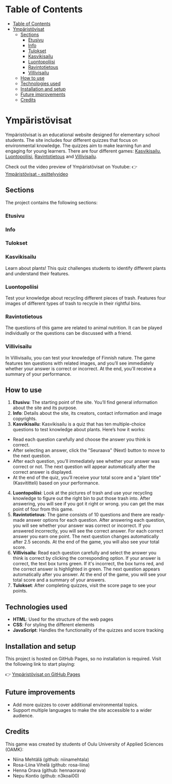 # Table of Contents

* [Table of Contents](#table-of-contents)
* [Ympäristövisat](#ympäristövisat)
  * [Sections](#sections)
    * [Etusivu](#etusivu)
    * [Info](#info)
    * [Tulokset](#tulokset)
    * [Kasvikisailu](#kasvikisailu)
    * [Luontopoliisi](#luontopoliisi)
    * [Ravintotietous](#ravintotietous)
    * [Villivisailu](#villivisailu)
  * [How to use](#how-to-use)
  * [Technologies used](#technologies-used)
  * [Installation and setup](#installation-and-setup)
  * [Future improvements](#future-improvements)
  * [Credits](#credits)

# Ympäristövisat
Ympäristövisat is an educational website designed for elementary school students. The site includes four different quizzes that focus on environmental knowledge. The quizzes aim to make learning fun and engaging for young learners. There are four different games: [Kasvikisailu](#kasvikisailu), [Luontopoliisi](#luontopoliisi), [Ravintotietous](#ravintotietous) and [Villivisailu](#villivisailu).

Check out the video preview of Ympäristövisat on Youtube:
👉 [Ympäristövisat - esittelyvideo](https://youtu.be/iCzk8-fkRBE)

## Sections
The project contains the following sections:

### Etusivu
### Info
### Tulokset


### Kasvikisailu

Learn about plants! This quiz challenges students to identify different plants and understand their features.

### Luontopoliisi

Test your knowledge about recycling different pieces of trash. Features four images of different types of trash to recycle in their rightful bins.

### Ravintotietous

The questions of this game are related to animal nutrition. It can be played individually or the questions can be discussed with a friend.

### Villivisailu

In Villivisailu, you can test your knowledge of Finnish nature. The game features ten questions with related images, and you’ll see immediately whether your answer is correct or incorrect. At the end, you'll receive a summary of your performance.

## How to use

1.	**Etusivu**: The starting point of the site. You’ll find general information about the site and its purpose.
2.	**Info**: Details about the site, its creators, contact information and image copyrights.
3.	**Kasvikisailu**: Kasvikisailu is a quiz that has ten multiple-choice questions to test knowledge about plants. Here’s how it works:

 * Read each question carefully and choose the answer you think is correct.
 * After selecting an answer, click the "Seuraava" (Next) button to move to the next question.
 * After each question, you’ll immediately see whether your answer was correct or not. The next question will appear automatically after the correct answer is displayed.
 * At the end of the quiz, you’ll receive your total score and a "plant title" (Kasvititteli) based on your performance.

4. **Luontopoliisi**: Look at the pictures of trash and use your recycling knowledge to figure out the right bin to put those trash into. After answering, you will see if you got it right or wrong. you can get the max point of four from this game.
5. **Ravintotietous**: The game consists of 10 questions and there are ready-made answer options for each question. After answering each question, you will see whether your answer was correct or incorrect. If you answered incorrectly, you will see the correct answer. For each correct answer you earn one point.
The next question changes automatically after 2.5 seconds. At the end of the game, you will also see your total score.
6. **Villivisailu**: Read each question carefully and select the answer you think is correct by clicking the corresponding option. If your answer is correct, the text box turns green. If it's incorrect, the box turns red, and the correct answer is highlighted in green. The next question appears automatically after you answer. At the end of the game, you will see your total score and a summary of your answers.
7.	**Tulokset**: After completing quizzes, visit the score page to see your points.

## Technologies used

*	**HTML**: Used for the structure of the web pages
*	**CSS**: For styling the different elements
*	**JavaScript**: Handles the functionality of the quizzes and score tracking

## Installation and setup

This project is hosted on GitHub Pages, so no installation is required. Visit the following link to start playing:

👉 [Ympäristövisat on GitHub Pages](https://niinamehtala.github.io/ymparistovisat/)

## Future improvements

*	Add more quizzes to cover additional environmental topics.
* Support multiple languages to make the site accessible to a wider audience.

## Credits

This game was created by students of Oulu University of Applied Sciences (OAMK):

* Niina Mehtälä (github: niinamehtala)
* Rosa-Liina Vihelä (github: rosa-liina)
* Henna Orava (github: hennaorava)
* Nepu Kontio (github: n3koai00)
